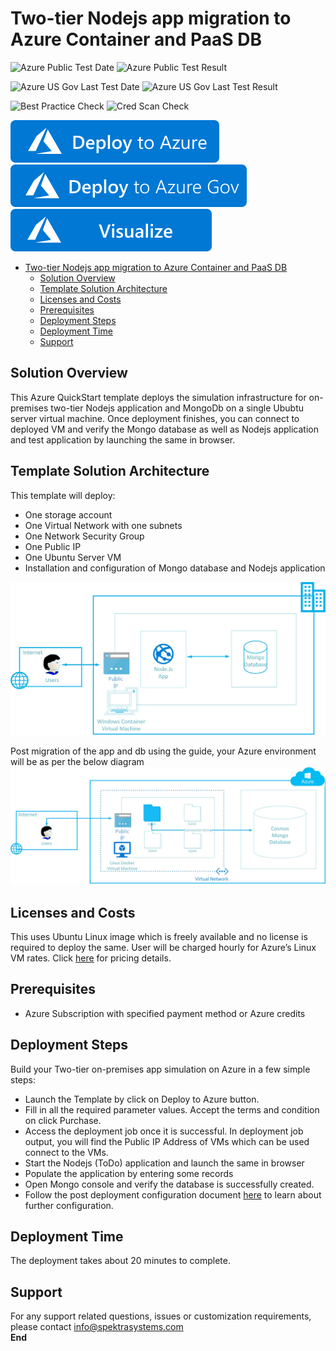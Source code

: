 # Two-tier Nodejs app migration to Azure Container and PaaS DB

![Azure Public Test Date](https://azurequickstartsservice.blob.core.windows.net/badges/demos/two-tier-nodejsapp-migration-to-containers-on-azure/PublicLastTestDate.svg)
![Azure Public Test Result](https://azurequickstartsservice.blob.core.windows.net/badges/demos/two-tier-nodejsapp-migration-to-containers-on-azure/PublicDeployment.svg)

![Azure US Gov Last Test Date](https://azurequickstartsservice.blob.core.windows.net/badges/demos/two-tier-nodejsapp-migration-to-containers-on-azure/FairfaxLastTestDate.svg)
![Azure US Gov Last Test Result](https://azurequickstartsservice.blob.core.windows.net/badges/demos/two-tier-nodejsapp-migration-to-containers-on-azure/FairfaxDeployment.svg)

![Best Practice Check](https://azurequickstartsservice.blob.core.windows.net/badges/demos/two-tier-nodejsapp-migration-to-containers-on-azure/BestPracticeResult.svg)
![Cred Scan Check](https://azurequickstartsservice.blob.core.windows.net/badges/demos/two-tier-nodejsapp-migration-to-containers-on-azure/CredScanResult.svg)

[![Deploy To Azure](https://raw.githubusercontent.com/Azure/azure-quickstart-templates/master/1-CONTRIBUTION-GUIDE/images/deploytoazure.svg?sanitize=true)](https://portal.azure.com/#create/Microsoft.Template/uri/https%3A%2F%2Fraw.githubusercontent.com%2FAzure%2Fazure-quickstart-templates%2Fmaster%2Fdemos%2Ftwo-tier-nodejsapp-migration-to-containers-on-azure%2Fazuredeploy.json)
[![Deploy To Azure US Gov](https://raw.githubusercontent.com/Azure/azure-quickstart-templates/master/1-CONTRIBUTION-GUIDE/images/deploytoazuregov.svg?sanitize=true)](https://portal.azure.us/#create/Microsoft.Template/uri/https%3A%2F%2Fraw.githubusercontent.com%2FAzure%2Fazure-quickstart-templates%2Fmaster%2Fdemos%2Ftwo-tier-nodejsapp-migration-to-containers-on-azure%2Fazuredeploy.json)
[![Visualize](https://raw.githubusercontent.com/Azure/azure-quickstart-templates/master/1-CONTRIBUTION-GUIDE/images/visualizebutton.svg?sanitize=true)](http://armviz.io/#/?load=https%3A%2F%2Fraw.githubusercontent.com%2FAzure%2Fazure-quickstart-templates%2Fmaster%2Fdemos%2Ftwo-tier-nodejsapp-migration-to-containers-on-azure%2Fazuredeploy.json)   

<!-- TOC -->

- [Two-tier Nodejs app migration to Azure Container and PaaS DB](#two-tier-nodejs-app-migration-to-azure-container-and-paas-db)
  - [Solution Overview](#solution-overview)
  - [Template Solution Architecture](#template-solution-architecture)
  - [Licenses and Costs](#licenses-and-costs)
  - [Prerequisites](#prerequisites)
  - [Deployment Steps](#deployment-steps)
  - [Deployment Time](#deployment-time)
  - [Support](#support)

<!-- /TOC -->

## Solution Overview
This Azure QuickStart template deploys the simulation infrastructure for on-premises two-tier Nodejs application and MongoDb on a single Ububtu server virtual machine.
Once deployment finishes, you can connect to deployed VM and verify the Mongo database as well as Nodejs application and test application by launching the same in browser.

## Template Solution Architecture
This template will deploy:
*	One storage account
*	One Virtual Network with one subnets
*	One Network Security Group
*	One Public IP
*	One Ubuntu Server VM
*   Installation and configuration of Mongo database and Nodejs application

<img src="images/onPremApp.jpg"/> 

Post migration of the app and db using the guide, your Azure environment will be as per the below diagram
<img src="images/ContainerApp.jpg"/> 
## Licenses and Costs
This uses Ubuntu Linux image which is freely available and no license is required to deploy the same. User will be charged hourly for Azure’s Linux VM rates. Click [here](https://azuremarketplace.microsoft.com/en-us/marketplace/apps/Canonical.UbuntuServer?tab=PlansAndPrice) for pricing details.

## Prerequisites
*	Azure Subscription with specified payment method or Azure credits
## Deployment Steps
Build your Two-tier on-premises app simulation on Azure in a few simple steps:
*	Launch the Template by click on Deploy to Azure button.
*	Fill in all the required parameter values. Accept the terms and condition on click Purchase.
*	Access the deployment job once it is successful. In deployment job output, you will find the Public IP Address of VMs which can be used connect to the VMs.
*	Start the Nodejs (ToDo) application and launch the same in browser 
*	Populate the application by entering some records 
*	Open Mongo console and verify the database is successfully created.
*	Follow the post deployment configuration document [here](https://github.com/SpektraSystems/2-Tier-nodejsapp-migration-to-containers-on-Azure/raw/master/Two-tier%20Nodejs%20App%20migration%20on%20Azure%20Container%20v0.1.pdf) to learn about further configuration.

## Deployment Time
The deployment takes about 20 minutes to complete.
## Support
For any support related questions, issues or customization requirements, please contact info@spektrasystems.com <br/>
****End****


